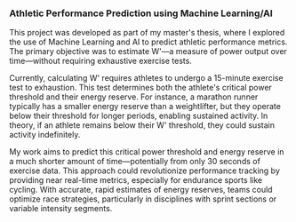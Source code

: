 ### Athletic Performance Prediction using Machine Learning/AI

This project was developed as part of my master's thesis, where I explored the use of Machine Learning and AI to predict athletic performance metrics. The primary objective was to estimate W'—a measure of power output over time—without requiring exhaustive exercise tests.

Currently, calculating W' requires athletes to undergo a 15-minute exercise test to exhaustion. This test determines both the athlete's critical power threshold and their energy reserve. For instance, a marathon runner typically has a smaller energy reserve than a weightlifter, but they operate below their threshold for longer periods, enabling sustained activity. In theory, if an athlete remains below their W' threshold, they could sustain activity indefinitely.

My work aims to predict this critical power threshold and energy reserve in a much shorter amount of time—potentially from only 30 seconds of exercise data. This approach could revolutionize performance tracking by providing near real-time metrics, especially for endurance sports like cycling. With accurate, rapid estimates of energy reserves, teams could optimize race strategies, particularly in disciplines with sprint sections or variable intensity segments.
